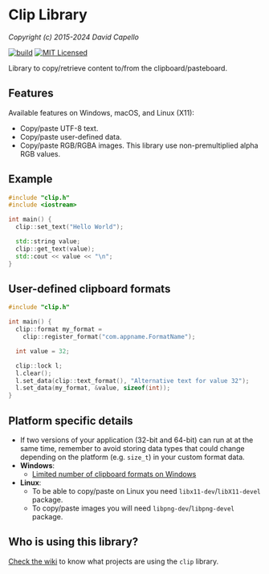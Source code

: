 # Clip Library
*Copyright (c) 2015-2024 David Capello*

[![build](https://github.com/dacap/clip/workflows/build/badge.svg)](https://github.com/dacap/clip/actions?query=workflow%3Abuild)
[![MIT Licensed](https://img.shields.io/badge/license-MIT-blue.svg)](LICENSE.txt)

Library to copy/retrieve content to/from the clipboard/pasteboard.

## Features

Available features on Windows, macOS, and Linux (X11):

* Copy/paste UTF-8 text.
* Copy/paste user-defined data.
* Copy/paste RGB/RGBA images. This library use non-premultiplied alpha RGB values.

## Example

```cpp
#include "clip.h"
#include <iostream>

int main() {
  clip::set_text("Hello World");

  std::string value;
  clip::get_text(value);
  std::cout << value << "\n";
}
```

## User-defined clipboard formats

```cpp
#include "clip.h"

int main() {
  clip::format my_format =
    clip::register_format("com.appname.FormatName");

  int value = 32;

  clip::lock l;
  l.clear();
  l.set_data(clip::text_format(), "Alternative text for value 32");
  l.set_data(my_format, &value, sizeof(int));
}
```

## Platform specific details

* If two versions of your application (32-bit and 64-bit) can run at
  at the same time, remember to avoid storing data types that could
  change depending on the platform (e.g. `size_t`) in your custom
  format data.
* **Windows**:
  - [Limited number of clipboard formats on Windows](http://blogs.msdn.com/b/oldnewthing/archive/2015/03/19/10601208.aspx)
* **Linux**:
  - To be able to copy/paste on Linux you need `libx11-dev`/`libX11-devel` package.
  - To copy/paste images you will need `libpng-dev`/`libpng-devel` package.

## Who is using this library?

[Check the wiki](https://github.com/dacap/clip/wiki#who-is-using-clip)
to know what projects are using the `clip` library.
